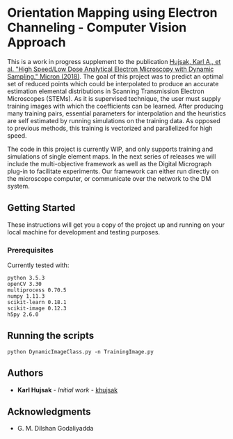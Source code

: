 # Orientation Mapping using Electron Channeling - Computer Vision Approach

This is a work in progress supplement to the publication [Hujsak, Karl A., et al. "High Speed/Low Dose Analytical Electron Microscopy with Dynamic Sampling." Micron (2018)](https://www.sciencedirect.com/science/article/pii/S0968432817304821).  The goal of this project was to predict an optimal set of reduced points which could be interpolated to produce an accurate estimation elemental distributions in Scanning Transmission Electron Microscopes (STEMs).  As it is supervised technique, the user must supply training images with which the coefficients can be learned.  After producing many training pairs, essential parameters for interpolation and the heuristics are self estimated by running simulations on the training data.  As opposed to previous methods, this training is vectorized and parallelized for high speed.

The code in this project is currently WIP, and only supports training and simulations of single element maps.  In the next series of releases we will include the multi-objective framework as well as the Digital Micrograph plug-in to facilitate experiments.  Our framework can either run directly on the microscope computer, or communicate over the network to the DM system.

## Getting Started

These instructions will get you a copy of the project up and running on your local machine for development and testing purposes.

### Prerequisites

Currently tested with:

```
python 3.5.3
openCV 3.30
multiprocess 0.70.5
numpy 1.11.3
scikit-learn 0.18.1
scikit-image 0.12.3
h5py 2.6.0
```

## Running the scripts

```
python DynamicImageClass.py -n TrainingImage.py
```

## Authors

* **Karl Hujsak** - *Initial work* - [khujsak](https://github.com/khujsak)


## Acknowledgments

* G. M. Dilshan Godaliyadda
